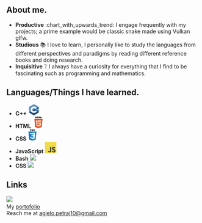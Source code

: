 ## About me.
<ul>
  <li><strong>Productive</strong> :chart_with_upwards_trend: I engage frequently with my projects; a prime example would be classic snake made using Vulkan glfw.</li>
  <li><strong>Studious</strong> 📚 I love to learn, I personally like to study the languages from different perspectives and paradigms by reading different reference books and doing research. </li>
  <li><strong>Inquisitive</strong> ❔ I always have a curiosity for everything that I find to be fascinating such as programming and mathematics.</li>
 </ul>
 
 
 ## Languages/Things I have learned.
 <ul>
  <li><strong>C++</strong> <img height="30px" src="https://raw.githubusercontent.com/github/explore/180320cffc25f4ed1bbdfd33d4db3a66eeeeb358/topics/cpp/cpp.png"></li>
  <li><strong>HTML</strong> <img height="30px" src="https://raw.githubusercontent.com/github/explore/80688e429a7d4ef2fca1e82350fe8e3517d3494d/topics/html/html.png"></li>
  <li><strong>CSS</strong><img height="30px" src="https://raw.githubusercontent.com/github/explore/80688e429a7d4ef2fca1e82350fe8e3517d3494d/topics/css/css.png"></li>
  <li><strong>JavaScript</strong>  <img height="30px" src="https://raw.githubusercontent.com/github/explore/80688e429a7d4ef2fca1e82350fe8e3517d3494d/topics/javascript/javascript.png"></li>
  <li><strong>Bash</strong>  <img height="30px" src="https://www.pngfind.com/pngs/m/261-2614514_bash-logo-shell-script-logo-png-transparent-png.png"></li>
   <li><strong>CSS</strong> <img height="30px" src="https://upload.wikimedia.org/wikipedia/commons/a/af/Tux.png"></li>
 </ul>
 
## Links
   <a href="https://stackoverflow.com/users/17175449/apetrai"><img height="30px" src="https://stackoverflow.design/assets/img/logos/so/logo-stackoverflow.png"></a><br>
   My <a href="https://apetrai.gtihub.io"> portofolio </a><br>
   Reach me at agjelo.petraj10@gmail.com<br>
